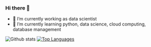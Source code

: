 ### Hi there 👋

- 🔭 I’m currently working as data scientist
- 🌱 I’m currently learning python, data science, cloud computing, database management


![Github stats](https://github-readme-stats.vercel.app/api?username=syedshahab698)
[![Top Languages](https://github-readme-stats.vercel.app/api/top-langs/?username=syedshahab698&layout=compact&theme=nightowl)](https://github.com/syedshahab698)


